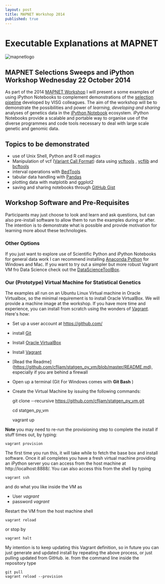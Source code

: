 ```yaml
---
layout: post
title: MAPNET Workshop 2014
published: true
---
```


# Executable Explanations at MAPNET

![mapnetlogo](http://www.visg.co.nz/images/mapnet.jpg)

## MAPNET Selections Sweeps and iPython Workshop Wednesday 22 October 2014 

As part of the 2014 [MAPNET Workshop](http://www.agresearch.co.nz/news/events/Pages/MAPNET.aspx) I will present a  some examples of using iPython Notebooks to complement demonstrations of the [selection pipeline](http://www.ncbi.nlm.nih.gov/pmc/articles/PMC4144660/) developed by VISG colleagues.
The aim of the workshop will be to demonstrate the possibilities and power of *learning, developing and sharing*  analyses of genetics data in the [iPython Notebook](http://ipython.org/notebook.html) ecosystem. iPython Notebooks provide a scalable and portable way to organise use of the diverse programmes and code tools necessary to deal with large scale genetic and genomic data. 

## Topics to be demonstrated

- use of Unix Shell, Python and R cell magics 
- Manipulation of vcf ([Variant Call Format](http://en.wikipedia.org/wiki/Variant_Call_Format)) data using [vcftools](http://vcftools.sourceforge.net/) , [vcflib](https://github.com/ekg/vcflib) and [bcftools](http://samtools.github.io/bcftools)
- interval operations with [BedTools](http://bedtools.readthedocs.org/en/latest/)
- tabular data handling with [Pandas](http://pandas.pydata.org/pandas-docs/stable/index.html)
- plotting data with matplotib and ggplot2
- saving and sharing notebooks through [GitHub Gist](https://gist.github.com/) 

## Workshop Software and Pre-Requisites 

Participants may just choose to look and learn and ask questions, but can also pre-install software to allow them to run the examples during or after. The intention is to demonstrate what is possible and provide motivation for learning more about these technologies.  

### Other Options
If you just want to explore use of Scientific Python and iPython Notebooks for general data work I can recommend  installing [Anaconda Python](https://store.continuum.io/cshop/anaconda/) for Windows and Mac. If you want to try out a simpler but more robust Vagrant VM fro Data Science check out the [DataScienceToolBox](http://datasciencetoolbox.org/).

### Our (Prototype) Virtual Machine for Statistical Genetics

The examples all run on an Ubuntu Linux Virtual machine in Oracle Virtualbox, so the minimal requirement is to install Oracle VirtualBox. We will provide a machine image at the workshop. 
If you have more time and experience, you can install from scratch using the wonders of [Vagrant](https://www.vagrantup.com/). Here's how:

- Set up a user account at https://github.com/
- install [Git](http://git-scm.com/)
- Install [Oracle VirtualBox](https://www.virtualbox.org/)
- Install [Vagrant](https://www.vagrantup.com/)
- [Read the Readme] (https://github.com/cfljam/statgen_py_vm/blob/master/README.md), especially if you are behind a firewall
- Open up a terminal (Git For Windows comes with **Git Bash** ) 
- Create the Virtual Machine by issuing the following commands:

    git clone --recursive  https://github.com/cfljam/statgen_py_vm.git

    cd statgen_py_vm
    
    vagrant up
    
**Note** you may need to re-run the provisioning step to complete the install if stuff times out, by typing:

	vagrant provision

The first time you run this, it will take  while to fetch the base box and install software. Once it all completes you have a fresh virtual machine providing an iPython server you can access from the host machine at http://localhost:8888/. You can also access this from the shell by typing

    vagrant ssh


and do what you like inside the VM as 

- User *vagrant* 
- password *vagrant*

Restart the VM from the host machine shell 

	vagrant reload

or stop by

	vagrant halt

My  intention is to keep updating this Vagrant definition, so in future you can just generate and updated install by repeating the above process, or just pulling updated from GitHub. ie. from the command line inside the repository type

	git pull 
    vagrant reload --provision
    
	